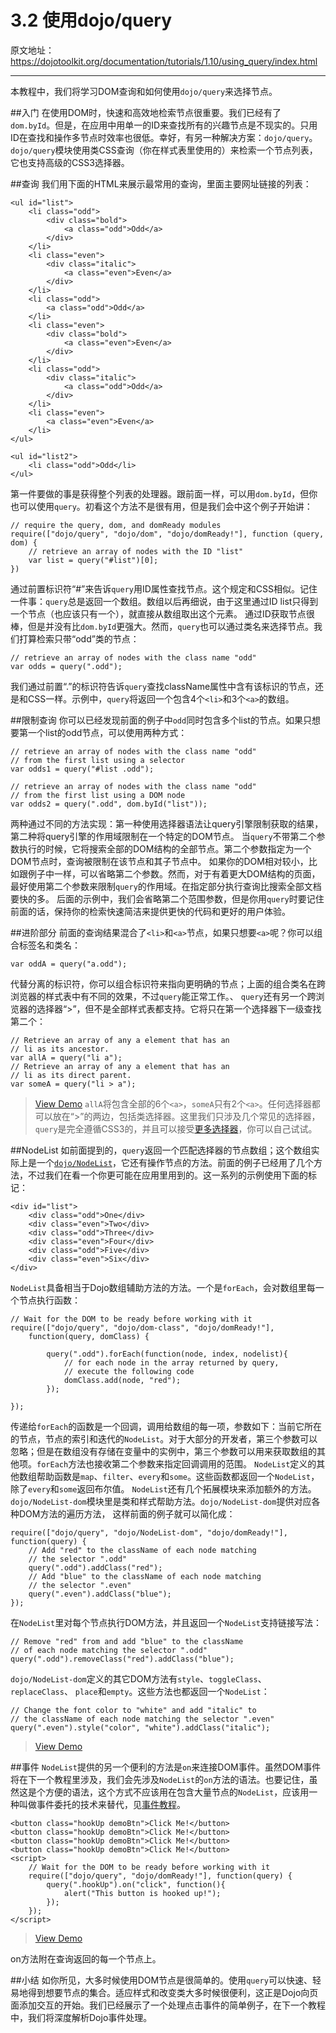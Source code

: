 # 3.2 使用dojo/query

原文地址：https://dojotoolkit.org/documentation/tutorials/1.10/using_query/index.html

----------

本教程中，我们将学习DOM查询和如何使用`dojo/query`来选择节点。

##入门
在使用DOM时，快速和高效地检索节点很重要。我们已经有了`dom.byId`。但是，在应用中用单一的ID来查找所有的兴趣节点是不现实的。只用ID在查找和操作多节点时效率也很低。幸好，有另一种解决方案：`dojo/query`。`dojo/query`模块使用类CSS查询（你在样式表里使用的）来检索一个节点列表，它也支持高级的CSS3选择器。

##查询
我们用下面的HTML来展示最常用的查询，里面主要网址链接的列表：

```
<ul id="list">
    <li class="odd">
        <div class="bold">
            <a class="odd">Odd</a>
        </div>
    </li>
    <li class="even">
        <div class="italic">
            <a class="even">Even</a>
        </div>
    </li>
    <li class="odd">
        <a class="odd">Odd</a>
    </li>
    <li class="even">
        <div class="bold">
            <a class="even">Even</a>
        </div>
    </li>
    <li class="odd">
        <div class="italic">
            <a class="odd">Odd</a>
        </div>
    </li>
    <li class="even">
        <a class="even">Even</a>
    </li>
</ul>

<ul id="list2">
    <li class="odd">Odd</li>
</ul>
```
第一件要做的事是获得整个列表的处理器。跟前面一样，可以用`dom.byId`，但你也可以使用`query`。初看这个方法不是很有用，但是我们会中这个例子开始讲：

```
// require the query, dom, and domReady modules
require(["dojo/query", "dojo/dom", "dojo/domReady!"], function (query, dom) {
    // retrieve an array of nodes with the ID "list"
    var list = query("#list")[0];
})
```
通过前置标识符“#”来告诉`query`用ID属性查找节点。这个规定和CSS相似。记住一件事：`query`总是返回一个数组。数组以后再细说，由于这里通过ID list只得到一个节点（也应该只有一个），就直接从数组取出这个元素。
通过ID获取节点很棒，但是并没有比`dom.byId`更强大。然而，`query`也可以通过类名来选择节点。我们打算检索只带“odd”类的节点：

```
// retrieve an array of nodes with the class name "odd"
var odds = query(".odd");
```
我们通过前置“.”的标识符告诉`query`查找className属性中含有该标识的节点，还是和CSS一样。示例中，`query`将返回一个包含4个`<li>`和3个`<a>`的数组。

##限制查询
你可以已经发现前面的例子中`odd`同时包含多个list的节点。如果只想要第一个list的odd节点，可以使用两种方式：

```
// retrieve an array of nodes with the class name "odd"
// from the first list using a selector
var odds1 = query("#list .odd");

// retrieve an array of nodes with the class name "odd"
// from the first list using a DOM node
var odds2 = query(".odd", dom.byId("list"));
```
两种通过不同的方法实现：第一种使用选择器语法让query引擎限制获取的结果，第二种将query引擎的作用域限制在一个特定的DOM节点。
当`query`不带第二个参数执行的时候，它将搜索全部的DOM结构的全部节点。第二个参数指定为一个DOM节点时，查询被限制在该节点和其子节点中。
如果你的DOM相对较小，比如跟例子中一样，可以省略第二个参数。然而，对于有着更大DOM结构的页面，最好使用第二个参数来限制`query`的作用域。在指定部分执行查询比搜索全部文档要快的多。
后面的示例中，我们会省略第二个范围参数，但是你用`query`时要记住前面的话，保持你的检索快速简洁来提供更快的代码和更好的用户体验。

##进阶部分
前面的查询结果混合了`<li>`和`<a>`节点，如果只想要`<a>`呢？你可以组合标签名和类名：

```
var oddA = query("a.odd");
```
代替分离的标识符，你可以组合标识符来指向更明确的节点；上面的组合类名在跨浏览器的样式表中有不同的效果，不过`query`能正常工作。、
`query`还有另一个跨浏览器的选择器“>”，但不是全部样式表都支持。它将只在第一个选择器下一级查找第二个：

```
// Retrieve an array of any a element that has an
// li as its ancestor.
var allA = query("li a");
// Retrieve an array of any a element that has an
// li as its direct parent.
var someA = query("li > a");
```
> [View Demo](https://dojotoolkit.org/documentation/tutorials/1.10/using_query/demo/queries.html)
`allA`将包含全部的6个`<a>`，`someA`只有2个`<a>`。任何选择器都可以放在“>”的两边，包括类选择器。这里我们只涉及几个常见的选择器，`query`是完全遵循CSS3的，并且可以接受[更多选择器](https://dojotoolkit.org/reference-guide/1.10/dojo/query.html#standard-css3-selectors)，你可以自己试试。

##NodeList
如前面提到的，`query`返回一个匹配选择器的节点数组；这个数组实际上是一个[`dojo/NodeList`](https://dojotoolkit.org/reference-guide/1.10/dojo/NodeList.html)，它还有操作节点的方法。前面的例子已经用了几个方法，不过我们在看一个你更可能在应用里用到的。这一系列的示例使用下面的标记：
```
<div id="list">
    <div class="odd">One</div>
    <div class="even">Two</div>
    <div class="odd">Three</div>
    <div class="even">Four</div>
    <div class="odd">Five</div>
    <div class="even">Six</div>
</div>
```
`NodeList`具备相当于Dojo数组辅助方法的方法。一个是`forEach`，会对数组里每一个节点执行函数：
```
// Wait for the DOM to be ready before working with it
require(["dojo/query", "dojo/dom-class", "dojo/domReady!"],
    function(query, domClass) {

        query(".odd").forEach(function(node, index, nodelist){
            // for each node in the array returned by query,
            // execute the following code
            domClass.add(node, "red");
        });

});
```
传递给`forEach`的函数是一个回调，调用给数组的每一项，参数如下：当前它所在的节点，节点的索引和迭代的`NodeList`。对于大部分的开发者，第三个参数可以忽略；但是在数组没有存储在变量中的实例中，第三个参数可以用来获取数组的其他项。`forEach`方法也接收第二个参数来指定回调调用的范围。
`NodeList`定义的其他数组帮助函数是`map`、`filter`、`every`和`some`。这些函数都返回一个`NodeList`，除了`every`和`some`返回布尔值。
`NodeList`还有几个拓展模块来添加额外的方法。`dojo/NodeList-dom`模块里是类和样式帮助方法。`dojo/NodeList-dom`提供对应各种DOM方法的遍历方法， 这样前面的例子就可以简化成：

```
require(["dojo/query", "dojo/NodeList-dom", "dojo/domReady!"], function(query) {
    // Add "red" to the className of each node matching
    // the selector ".odd"
    query(".odd").addClass("red");
    // Add "blue" to the className of each node matching
    // the selector ".even"
    query(".even").addClass("blue");
});
```
在`NodeList`里对每个节点执行DOM方法，并且返回一个`NodeList`支持链接写法：
```
// Remove "red" from and add "blue" to the className
// of each node matching the selector ".odd"
query(".odd").removeClass("red").addClass("blue");
```
`dojo/NodeList-dom`定义的其它DOM方法有`style`、`toggleClass`、 `replaceClass`、 `place`和`empty`。这些方法也都返回一个`NodeList`：

```
// Change the font color to "white" and add "italic" to
// the className of each node matching the selector ".even"
query(".even").style("color", "white").addClass("italic");
```

> [View Demo](https://dojotoolkit.org/documentation/tutorials/1.10/using_query/demo/nodelist.html)

##事件
`NodeList`提供的另一个便利的方法是`on`来连接DOM事件。虽然DOM事件将在下一个教程里涉及，我们会先涉及`NodeList`的`on`方法的语法。也要记住，虽然这是个方便的语法，这个方式不应该用在包含大量节点的`NodeList`，应该用一种叫做事件委托的技术来替代，见[事件教程](https://dojotoolkit.org/documentation/tutorials/1.10/events/)。

```
<button class="hookUp demoBtn">Click Me!</button>
<button class="hookUp demoBtn">Click Me!</button>
<button class="hookUp demoBtn">Click Me!</button>
<button class="hookUp demoBtn">Click Me!</button>
<script>
    // Wait for the DOM to be ready before working with it
    require(["dojo/query", "dojo/domReady!"], function(query) {
        query(".hookUp").on("click", function(){
            alert("This button is hooked up!");
        });
    });
</script>
```
> [View Demo](https://dojotoolkit.org/documentation/tutorials/1.10/using_query/demo/events.html)

on方法附在查询返回的每一个节点上。

##小结
如你所见，大多时候使用DOM节点是很简单的。使用`query`可以快速、轻易地得到想要节点的集合。适应样式和改变类大多时候很便利，这正是Dojo向页面添加交互的开始。我们已经展示了一个处理点击事件的简单例子，在下一个教程中，我们将深度解析Dojo事件处理。
